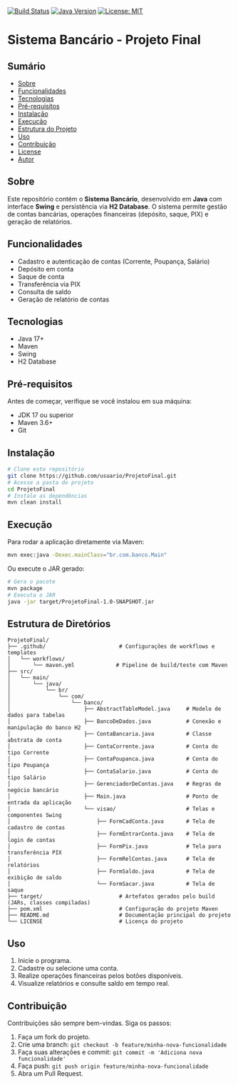 [![Build Status](https://img.shields.io/github/actions/workflow/status/usuario/ProjetoFinal/maven.yml?branch=main)](https://github.com/usuario/ProjetoFinal/actions)
[![Java Version](https://img.shields.io/badge/Java-17%2B-blue.svg)](https://www.oracle.com/java/)
[![License: MIT](https://img.shields.io/badge/License-MIT-yellow.svg)](LICENSE)

# Sistema Bancário - Projeto Final

## Sumário

* [Sobre](#sobre)
* [Funcionalidades](#funcionalidades)
* [Tecnologias](#tecnologias)
* [Pré-requisitos](#pré-requisitos)
* [Instalação](#instalação)
* [Execução](#execução)
* [Estrutura do Projeto](#estrutura-do-projeto)
* [Uso](#uso)
* [Contribuição](#contribuição)
* [License](#license)
* [Autor](#autor)

## Sobre

Este repositório contém o **Sistema Bancário**, desenvolvido em **Java** com interface **Swing** e persistência via **H2 Database**. O sistema permite gestão de contas bancárias, operações financeiras (depósito, saque, PIX) e geração de relatórios.

## Funcionalidades

* Cadastro e autenticação de contas (Corrente, Poupança, Salário)
* Depósito em conta
* Saque de conta
* Transferência via PIX
* Consulta de saldo
* Geração de relatório de contas

## Tecnologias

* Java 17+
* Maven
* Swing
* H2 Database

## Pré-requisitos

Antes de começar, verifique se você instalou em sua máquina:

* JDK 17 ou superior
* Maven 3.6+
* Git

## Instalação

```bash
# Clone este repositório
git clone https://github.com/usuario/ProjetoFinal.git
# Acesse a pasta do projeto
cd ProjetoFinal
# Instale as dependências
mvn clean install
```

## Execução

Para rodar a aplicação diretamente via Maven:

```bash
mvn exec:java -Dexec.mainClass="br.com.banco.Main"
```

Ou execute o JAR gerado:

```bash
# Gera o pacote
mvn package
# Executa o JAR
java -jar target/ProjetoFinal-1.0-SNAPSHOT.jar
```

## Estrutura de Diretórios

```text
ProjetoFinal/
├── .github/                       # Configurações de workflows e templates
│   └── workflows/
│       └── maven.yml             # Pipeline de build/teste com Maven
├── src/
│   └── main/
│       └── java/
│           └── br/
│               └── com/
│                   └── banco/
│                       ├── AbstractTableModel.java     # Modelo de dados para tabelas
│                       ├── BancoDeDados.java           # Conexão e manipulação do banco H2
│                       ├── ContaBancaria.java          # Classe abstrata de conta
│                       ├── ContaCorrente.java          # Conta do tipo Corrente
│                       ├── ContaPoupanca.java          # Conta do tipo Poupança
│                       ├── ContaSalario.java           # Conta do tipo Salário
│                       ├── GerenciadorDeContas.java    # Regras de negócio bancário
│                       ├── Main.java                   # Ponto de entrada da aplicação
│                       └── visao/                      # Telas e componentes Swing
│                           ├── FormCadConta.java       # Tela de cadastro de contas
│                           ├── FormEntrarConta.java    # Tela de login de contas
│                           ├── FormPix.java            # Tela para transferência PIX
│                           ├── FormRelContas.java      # Tela de relatórios
│                           ├── FormSaldo.java          # Tela de exibição de saldo
│                           └── FormSacar.java          # Tela de saque
├── target/                        # Artefatos gerados pelo build (JARs, classes compiladas)
├── pom.xml                        # Configuração do projeto Maven
├── README.md                      # Documentação principal do projeto
└── LICENSE                        # Licença do projeto
```

## Uso

1. Inicie o programa.
2. Cadastre ou selecione uma conta.
3. Realize operações financeiras pelos botões disponíveis.
4. Visualize relatórios e consulte saldo em tempo real.

## Contribuição

Contribuições são sempre bem-vindas. Siga os passos:

1. Faça um fork do projeto.
2. Crie uma branch: `git checkout -b feature/minha-nova-funcionalidade`
3. Faça suas alterações e commit: `git commit -m 'Adiciona nova funcionalidade'`
4. Faça push: `git push origin feature/minha-nova-funcionalidade`
5. Abra um Pull Request.
